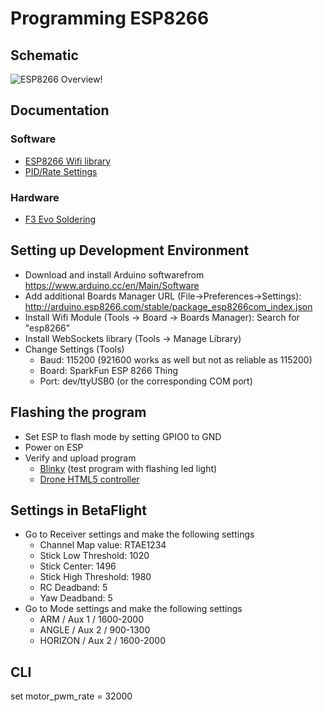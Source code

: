 # Programming ESP8266
## Schematic
![ESP8266 Overview!](https://www.mikrocontroller-elektronik.de/wp-content/uploads/2017/02/ESP12E-Pinbelegung-1-768x537.png)

## Documentation
### Software
* [ESP8266 Wifi library](https://arduino-esp8266.readthedocs.io/en/latest/esp8266wifi/readme.html)
* [PID/Rate Settings](http://www.koptertreff.de/f21-tipps-amp-tutorials/t79-tutorial-rates-in-betaflight-einstellen)

### Hardware
* [F3 Evo Soldering](https://www.instructables.com/id/How-to-Solder-the-F3-EVO-Brushed-Flight-Controller/)

## Setting up Development Environment
* Download and install Arduino softwarefrom https://www.arduino.cc/en/Main/Software
* Add additional Boards Manager URL (File->Preferences->Settings): http://arduino.esp8266.com/stable/package_esp8266com_index.json
* Install Wifi Module (Tools -> Board -> Boards Manager): Search for "esp8266"
* Install WebSockets library (Tools -> Manage Library)
* Change Settings (Tools)
  * Baud: 115200 (921600 works as well but not as reliable as 115200)
  * Board: SparkFun ESP 8266 Thing
  * Port: dev/ttyUSB0 (or the corresponding COM port)

## Flashing the program
* Set ESP to flash mode by setting GPIO0 to GND
* Power on ESP
* Verify and upload program
  * [Blinky](https://github.com/harakirison/hAxOr-5chOoL-drOn3/tree/master/src/blinky) (test program with flashing led light)
  * [Drone HTML5 controller](https://github.com/harakirison/hAxOr-5chOoL-drOn3/tree/master/src/wifippm)

## Settings in BetaFlight
* Go to Receiver settings and make the following settings 
  * Channel Map value: RTAE1234
  * Stick Low Threshold: 1020
  * Stick Center: 1496
  * Stick High Threshold: 1980
  * RC Deadband: 5
  * Yaw Deadband: 5
* Go to Mode settings and make the following settings
  * ARM / Aux 1 / 1600-2000
  * ANGLE / Aux 2 / 900-1300
  * HORIZON / Aux 2 / 1600-2000

## CLI
set motor_pwm_rate = 32000
